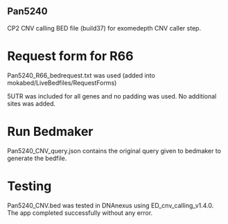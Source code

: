 ## Pan5240

CP2 CNV calling BED file (build37) for exomedepth CNV caller step.

# Request form for R66
Pan5240_R66_bedrequest.txt was used  (added into mokabed/LiveBedfiles/RequestForms)

5UTR was included for all genes and no padding was used. No additional sites was added. 

# Run Bedmaker
Pan5240_CNV_query.json contains the original query given to bedmaker to generate the bedfile.

# Testing
Pan5240_CNV.bed was tested in DNAnexus using ED_cnv_calling_v1.4.0. The app completed successfully without any error.